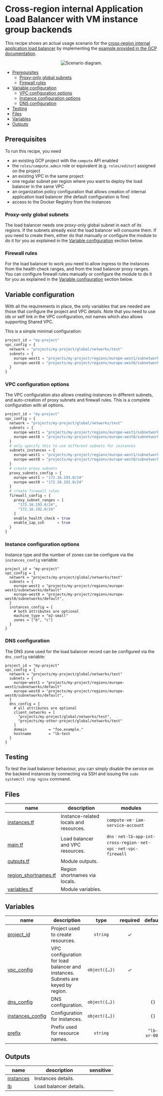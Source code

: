 # Cross-region internal Application Load Balancer with VM instance group backends

This recipe shows an actual usage scenario for the [cross-region internal application load balancer](../README.md) by implementing the [example provided in the GCP documentation](https://cloud.google.com/load-balancing/docs/l7-internal/setting-up-l7-cross-reg-internal).

<p align="center">
  <img src="https://cloud.google.com/static/load-balancing/images/cross-reg-int-vm.svg" alt="Scenario diagram.">
</p>

<!-- BEGIN TOC -->
- [Prerequisites](#prerequisites)
  - [Proxy-only global subnets](#proxy-only-global-subnets)
  - [Firewall rules](#firewall-rules)
- [Variable configuration](#variable-configuration)
  - [VPC configuration options](#vpc-configuration-options)
  - [Instance configuration options](#instance-configuration-options)
  - [DNS configuration](#dns-configuration)
- [Testing](#testing)
- [Files](#files)
- [Variables](#variables)
- [Outputs](#outputs)
<!-- END TOC -->

## Prerequisites

To run this recipe, you need

- an existing GCP project with the `compute` API enabled
- the `roles/compute.admin` role or equivalent (e.g. `roles/editor`) assigned on the project
- an existing VPC in the same project
- one regular subnet per region where you want to deploy the load balancer in the same VPC
- an organization policy configuration that allows creation of internal application load balancer (the default configuration is fine)
- access to the Docker Registry from the instances

### Proxy-only global subnets

The load balancer needs one proxy-only global subnet in each of its regions. If the subnets already exist the load balancer will consume them. If you need to create them, either do that manually or configure the module to do it for you as explained in the [Variable configuration](#variable-configuration) section below.

### Firewall rules

For the load balancer to work you need to allow ingress to the instances from the health check ranges, and from the load balancer proxy ranges. You can configure firewall rules manually or configure the module to do it for you as explained in the [Variable configuration](#variable-configuration) section below.

## Variable configuration

With all the requirements in place, the only variables that are needed are those that configure the project and VPC details. Note that you need to use ids or self link in the VPC configuration, not names which also allows supporting Shared VPC.

This is a simple minimal configuration:

```tfvars
project_id = "my-project"
vpc_config = {
  network = "projects/my-project/global/networks/test"
  subnets = {
    europe-west1 = "projects/my-project/regions/europe-west1/subnetworks/default"
    europe-west8 = "projects/my-project/regions/europe-west8/subnetworks/default",
  }
}
```

### VPC configuration options

The VPC configuration also allows creating instances in different subnets, and auto-creation of proxy subnets and firewall rules. This is a complete configuration with all options.

```tfvars
project_id = "my-project"
vpc_config = {
  network = "projects/my-project/global/networks/test"
  subnets = {
    europe-west1 = "projects/my-project/regions/europe-west1/subnetworks/default"
    europe-west8 = "projects/my-project/regions/europe-west8/subnetworks/default",
  }
  # only specify this to use different subnets for instances
  subnets_instances = {
    europe-west1 = "projects/my-project/regions/europe-west1/subnetworks/vms"
    europe-west8 = "projects/my-project/regions/europe-west8/subnetworks/vms",
  }
  # create proxy subnets
  proxy_subnets_config = {
    europe-west1 = "172.16.193.0/24"
    europe-west8 = "172.16.192.0/24"
  }
  # create firewall rules
  firewall_config = {
    proxy_subnet_ranges = [
      "172.16.193.0/24",
      "172.16.192.0/24"
    ]
    enable_health_check = true
    enable_iap_ssh      = true
  }
}
```

### Instance configuration options

Instance type and the number of zones can be configure via the `instances_config` variable:

```hcl
project_id = "my-project"
vpc_config = {
  network = "projects/my-project/global/networks/test"
  subnets = {
    europe-west1 = "projects/my-project/regions/europe-west1/subnetworks/default"
    europe-west8 = "projects/my-project/regions/europe-west8/subnetworks/default",
  }
  instances_config = {
    # both attributes are optional
    machine_type = "e2-small"
    zones = ["b", "c"]
  }
}
```

### DNS configuration

The DNS zone used for the load balancer record can be configured via the `dns_config` variable:

```hcl
project_id = "my-project"
vpc_config = {
  network = "projects/my-project/global/networks/test"
  subnets = {
    europe-west1 = "projects/my-project/regions/europe-west1/subnetworks/default"
    europe-west8 = "projects/my-project/regions/europe-west8/subnetworks/default",
  }
  dns_config = {
    # all attributes are optional
    client_networks = [
      "projects/my-project/global/networks/test",
      "projects/my-other-project/global/networks/test"
    ]
    domain          = "foo.example."
    hostname        = "lb-test
  }
}
```

## Testing

To test the load balancer behaviour, you can simply disable the service on the backend instances by connecting via SSH and issuing the `sudo systemctl stop nginx` command.

<!-- TFDOC OPTS files:1 -->
<!-- BEGIN TFDOC -->
## Files

| name | description | modules |
|---|---|---|
| [instances.tf](./instances.tf) | Instance-related locals and resources. | <code>compute-vm</code> · <code>iam-service-account</code> |
| [main.tf](./main.tf) | Load balancer and VPC resources. | <code>dns</code> · <code>net-lb-app-int-cross-region</code> · <code>net-vpc</code> · <code>net-vpc-firewall</code> |
| [outputs.tf](./outputs.tf) | Module outputs. |  |
| [region_shortnames.tf](./region_shortnames.tf) | Region shortnames via locals. |  |
| [variables.tf](./variables.tf) | Module variables. |  |

## Variables

| name | description | type | required | default |
|---|---|:---:|:---:|:---:|
| [project_id](variables.tf#L49) | Project used to create resources. | <code>string</code> | ✓ |  |
| [vpc_config](variables.tf#L55) | VPC configuration for load balancer and instances. Subnets are keyed by region. | <code title="object&#40;&#123;&#10;  network           &#61; string&#10;  subnets           &#61; map&#40;string&#41;&#10;  subnets_instances &#61; optional&#40;map&#40;string&#41;&#41;&#10;  firewall_config &#61; optional&#40;object&#40;&#123;&#10;    proxy_subnet_ranges   &#61; list&#40;string&#41;&#10;    client_allowed_ranges &#61; optional&#40;list&#40;string&#41;&#41;&#10;    enable_health_check   &#61; optional&#40;bool, true&#41;&#10;    enable_iap_ssh        &#61; optional&#40;bool, false&#41;&#10;  &#125;&#41;&#41;&#10;  proxy_subnets_config &#61; optional&#40;map&#40;string&#41;&#41;&#10;&#125;&#41;">object&#40;&#123;&#8230;&#125;&#41;</code> | ✓ |  |
| [dns_config](variables.tf#L17) | DNS configuration. | <code title="object&#40;&#123;&#10;  client_networks &#61; optional&#40;list&#40;string&#41;&#41;&#10;  domain          &#61; optional&#40;string, &#34;gce.example.&#34;&#41;&#10;  hostname        &#61; optional&#40;string&#41;&#10;&#125;&#41;">object&#40;&#123;&#8230;&#125;&#41;</code> |  | <code>&#123;&#125;</code> |
| [instances_config](variables.tf#L28) | Configuration for instances. | <code title="object&#40;&#123;&#10;  machine_type &#61; optional&#40;string, &#34;e2-micro&#34;&#41;&#10;  zones        &#61; optional&#40;list&#40;string&#41;, &#91;&#34;b&#34;&#93;&#41;&#10;&#125;&#41;">object&#40;&#123;&#8230;&#125;&#41;</code> |  | <code>&#123;&#125;</code> |
| [prefix](variables.tf#L42) | Prefix used for resource names. | <code>string</code> |  | <code>&#34;lb-xr-00&#34;</code> |

## Outputs

| name | description | sensitive |
|---|---|:---:|
| [instances](outputs.tf#L17) | Instances details. |  |
| [lb](outputs.tf#L34) | Load balancer details. |  |
<!-- END TFDOC -->
